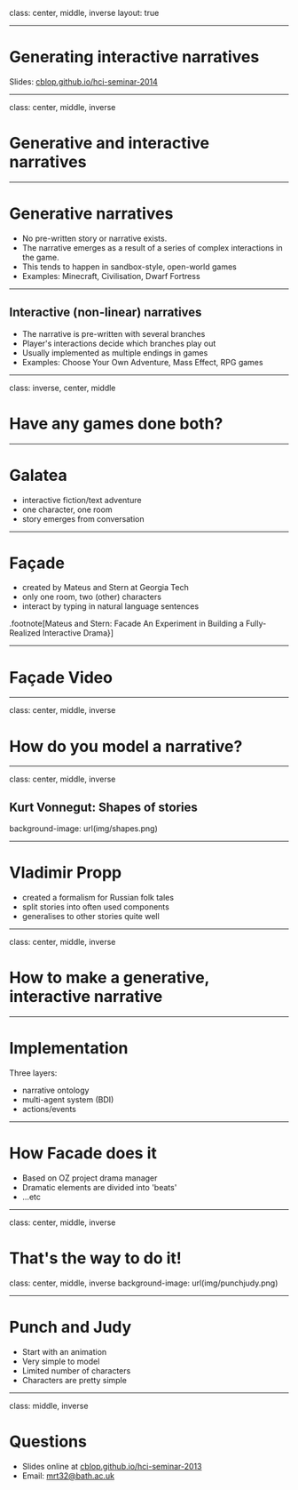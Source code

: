 class: center, middle, inverse
layout: true

---

# Generating interactive narratives
Slides: [cblop.github.io/hci-seminar-2014](https://cblop.github.io/hci-seminar-2014)

<!-- punch and judy image -->
<!-- ![Default-aligned-image](img/punchJudy.png) -->

---
class: center, middle, inverse

# Generative and interactive narratives

---
# Generative narratives

- No pre-written story or narrative exists.
- The narrative emerges as a result of a series of complex interactions in the game.
- This tends to happen in sandbox-style, open-world games
- Examples: Minecraft, Civilisation, Dwarf Fortress

---

## Interactive (non-linear) narratives

- The narrative is pre-written with several branches
- Player's interactions decide which branches play out
- Usually implemented as multiple endings in games
- Examples: Choose Your Own Adventure, Mass Effect, RPG games

---
class: inverse, center, middle
# Have any games done both?

---

# Galatea

- interactive fiction/text adventure
- one character, one room
- story emerges from conversation

---
# Façade

- created by Mateus and Stern at Georgia Tech
- only one room, two (other) characters
- interact by typing in natural language sentences


<!-- fix this -->
.footnote[Mateus and Stern: Facade An Experiment in Building a Fully-Realized Interactive Drama}]

---

# Façade Video

<!-- fix the c, embed a video here -->

---

class: center, middle, inverse

# How do you model a narrative?

---
class: center, middle, inverse
## Kurt Vonnegut: Shapes of stories

background-image: url(img/shapes.png)

---

# Vladimir Propp

- created a formalism for Russian folk tales
- split stories into often used components
- generalises to other stories quite well

---
class: center, middle, inverse

# How to make a generative, interactive narrative

---

# Implementation

Three layers:

- narrative ontology
- multi-agent system (BDI)
- actions/events

---

# How Facade does it

- Based on OZ project drama manager
- Dramatic elements are divided into 'beats'
- ...etc

---
class: center, middle, inverse

# That's the way to do it!
class: center, middle, inverse
background-image: url(img/punchjudy.png)

---

# Punch and Judy

- Start with an animation
- Very simple to model
- Limited number of characters
- Characters are pretty simple

---
class: middle, inverse

# Questions

- Slides online at [cblop.github.io/hci-seminar-2013](https://cblop.github.io/hci-seminar-2013)
- Email: [mrt32@bath.ac.uk](mailto:mrt32@bath.ac.uk)

